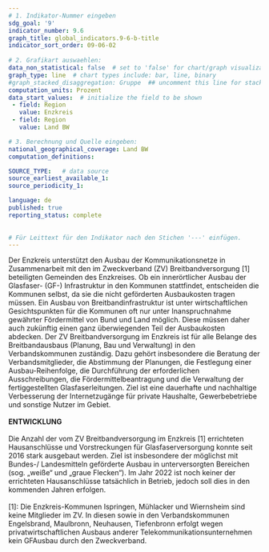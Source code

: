 ```yaml
---
# 1. Indikator-Nummer eingeben 
sdg_goal: '9' 
indicator_number: 9.6
graph_title: global_indicators.9-6-b-title
indicator_sort_order: 09-06-02
 
# 2. Grafikart auswaehlen: 
data_non_statistical: false  # set to 'false' for chart/graph visualization 
graph_type: line  # chart types include: bar, line, binary 
#graph_stacked_disaggregation: Gruppe  ## uncomment this line for stacked bars. eplace 'Geschlecht' with the field of aggregation. 
computation_units: Prozent 
data_start_values:  # initialize the field to be shown  
 - field: Region 
   value: Enzkreis
 - field: Region 
   value: Land BW

# 3. Berechnung und Quelle eingeben: 
national_geographical_coverage: Land BW
computation_definitions: 

SOURCE_TYPE:   # data source  
source_earliest_available_1: 
source_periodicity_1: 

language: de   
published: true 
reporting_status: complete
 
 
# Für Leittext für den Indikator nach den Stichen '---' einfügen. 
---
```

Der Enzkreis unterstützt den Ausbau der Kommunikationsnetze in Zusammenarbeit mit den im Zweckverband (ZV) Breitbandversorgung [1] beteiligten Gemeinden des Enzkreises. Ob ein innerörtlicher Ausbau der Glasfaser- (GF-) Infrastruktur in den Kommunen stattfindet, entscheiden die Kommunen selbst, da sie die nicht geförderten Ausbaukosten tragen müssen. Ein Ausbau von Breitbandinfrastruktur ist unter wirtschaftlichen Gesichtspunkten für die Kommunen oft nur unter Inanspruchnahme gewährter Fördermittel von Bund und Land möglich. Diese müssen daher auch zukünftig einen ganz überwiegenden Teil der Ausbaukosten abdecken. Der ZV Breitbandversorgung im Enzkreis ist für alle Belange des Breitbandausbaus (Planung, Bau und Verwaltung) in den Verbandskommunen zuständig. Dazu gehört insbesondere die Beratung der Verbandsmitglieder, die Abstimmung der Planungen, die Festlegung einer Ausbau-Reihenfolge, die Durchführung der erforderlichen Ausschreibungen, die Fördermittelbeantragung und die Verwaltung der fertiggestellten Glasfaserleitungen. Ziel ist eine dauerhafte und nachhaltige Verbesserung der Internetzugänge für private Haushalte, Gewerbebetriebe und sonstige Nutzer im Gebiet.<br>
<br>
**ENTWICKLUNG** <br>
<br>
Die Anzahl der vom ZV Breitbandversorgung im Enzkreis [1] errichteten Hausanschlüsse und Vorstreckungen für Glasfaserversorgung konnte seit 2016 stark ausgebaut werden. Ziel ist insbesondere der möglichst mit Bundes-/ Landesmitteln geförderte Ausbau in unterversorgten Bereichen (sog. „weiße“ und „graue Flecken“). Im Jahr 2022 ist noch keiner der errichteten Hausanschlüsse tatsächlich in Betrieb, jedoch soll dies in den kommenden Jahren erfolgen. <br>
<br>
[1]: Die Enzkreis-Kommunen Ispringen, Mühlacker und Wiernsheim sind keine Mitglieder im ZV. In diesen sowie in den Verbandskommunen Engelsbrand, Maulbronn, Neuhausen, Tiefenbronn erfolgt wegen privatwirtschaftlichen Ausbaus anderer Telekommunikationsunternehmen kein GFAusbau durch den Zweckverband.
